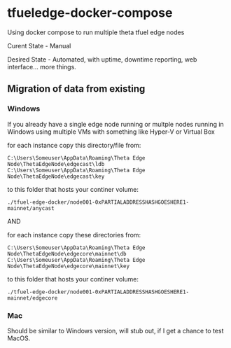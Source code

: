 # tfueledge-docker-compose
Using docker compose to run multiple theta tfuel edge nodes

Curent State - Manual

Desired State - Automated, with uptime, downtime reporting, web interface... more things.

## Migration of data from existing

### Windows

If you already have a single edge node running or multple nodes running in Windows using multiple VMs with something like Hyper-V or Virtual Box

for each instance copy this directory/file from:

```
C:\Users\Someuser\AppData\Roaming\Theta Edge Node\ThetaEdgeNode\edgecast\ldb
C:\Users\Someuser\AppData\Roaming\Theta Edge Node\ThetaEdgeNode\edgecast\key
```

to this folder that hosts your continer volume:

`./tfuel-edge-docker/node001-0xPARTIALADDRESSHASHGOESHERE1-mainnet/anycast`

AND

for each instance copy these directories from:

```
C:\Users\Someuser\AppData\Roaming\Theta Edge Node\ThetaEdgeNode\edgecore\mainnet\db
C:\Users\Someuser\AppData\Roaming\Theta Edge Node\ThetaEdgeNode\edgecore\mainnet\key
```

to this folder that hosts your continer volume:

`./tfuel-edge-docker/node001-0xPARTIALADDRESSHASHGOESHERE1-mainnet/edgecore`

### Mac

Should be similar to Windows version, will stub out, if I get a chance to test MacOS.

